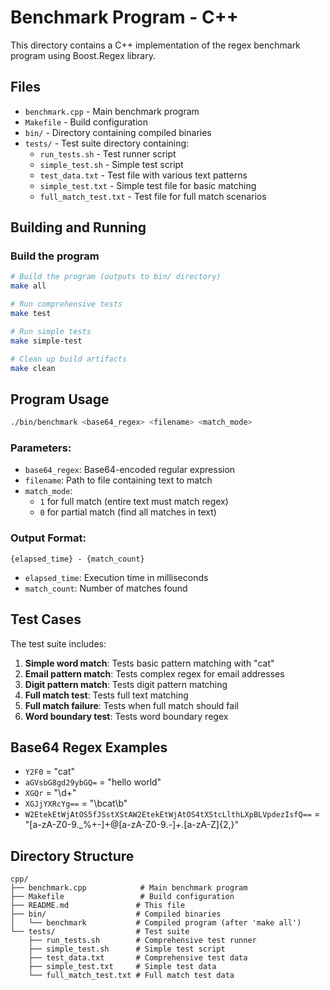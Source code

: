 # Benchmark Program - C++

This directory contains a C++ implementation of the regex benchmark program using Boost.Regex library.

## Files

- `benchmark.cpp` - Main benchmark program
- `Makefile` - Build configuration
- `bin/` - Directory containing compiled binaries
- `tests/` - Test suite directory containing:
  - `run_tests.sh` - Test runner script
  - `simple_test.sh` - Simple test script
  - `test_data.txt` - Test file with various text patterns
  - `simple_test.txt` - Simple test file for basic matching
  - `full_match_test.txt` - Test file for full match scenarios

## Building and Running

### Build the program
```bash
# Build the program (outputs to bin/ directory)
make all

# Run comprehensive tests
make test

# Run simple tests
make simple-test

# Clean up build artifacts
make clean
```

## Program Usage

```bash
./bin/benchmark <base64_regex> <filename> <match_mode>
```

### Parameters:
- `base64_regex`: Base64-encoded regular expression
- `filename`: Path to file containing text to match
- `match_mode`: 
  - `1` for full match (entire text must match regex)
  - `0` for partial match (find all matches in text)

### Output Format:
```
{elapsed_time} - {match_count}
```
- `elapsed_time`: Execution time in milliseconds
- `match_count`: Number of matches found

## Test Cases

The test suite includes:

1. **Simple word match**: Tests basic pattern matching with "cat"
2. **Email pattern match**: Tests complex regex for email addresses
3. **Digit pattern match**: Tests digit pattern matching
4. **Full match test**: Tests full text matching
5. **Full match failure**: Tests when full match should fail
6. **Word boundary test**: Tests word boundary regex

## Base64 Regex Examples

- `Y2F0` = "cat"
- `aGVsbG8gd29ybGQ=` = "hello world"
- `XGQr` = "\d+"
- `XGJjYXRcYg==` = "\bcat\b"
- `W2EtekEtWjAtOS5fJSstXStAW2EtekEtWjAtOS4tXStcLlthLXpBLVpdezIsfQ==` = "[a-zA-Z0-9._%+-]+@[a-zA-Z0-9.-]+\.[a-zA-Z]{2,}"

## Directory Structure

```
cpp/
├── benchmark.cpp            # Main benchmark program
├── Makefile                 # Build configuration
├── README.md               # This file
├── bin/                    # Compiled binaries
│   └── benchmark           # Compiled program (after 'make all')
└── tests/                  # Test suite
    ├── run_tests.sh        # Comprehensive test runner
    ├── simple_test.sh      # Simple test script
    ├── test_data.txt       # Comprehensive test data
    ├── simple_test.txt     # Simple test data
    └── full_match_test.txt # Full match test data
``` 